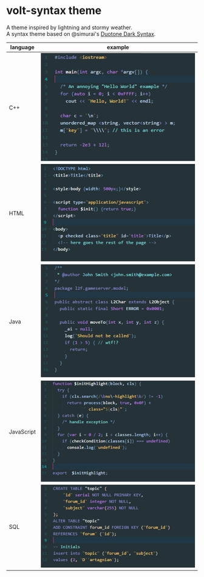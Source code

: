 # volt-syntax theme
A theme inspired by lightning and stormy weather.<br>
A syntax theme based on @simurai's [Duotone Dark Syntax](https://github.com/simurai/duotone-dark-syntax).

| language        | example       |
| --------------- |:-------------:|
| C++        | <img src="https://raw.githubusercontent.com/Aezux/volt-syntax/master/Screenshots/C_Screenshot.PNG" width="500">          |
| HTML       | <img src="https://raw.githubusercontent.com/Aezux/volt-syntax/master/Screenshots/HTML_Screenshot.PNG" width="500">       |
| Java       | <img src="https://raw.githubusercontent.com/Aezux/volt-syntax/master/Screenshots/Java_Screenshot.PNG" width="500">       |
| JavaScript | <img src="https://raw.githubusercontent.com/Aezux/volt-syntax/master/Screenshots/Javascript_Screenshot.PNG" width="500"> |
| SQL        | <img src="https://raw.githubusercontent.com/Aezux/volt-syntax/master/Screenshots/SQL_Screenshot.PNG" width="500">        |
